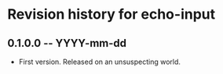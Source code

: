 # Revision history for echo-input

## 0.1.0.0 -- YYYY-mm-dd

* First version. Released on an unsuspecting world.
